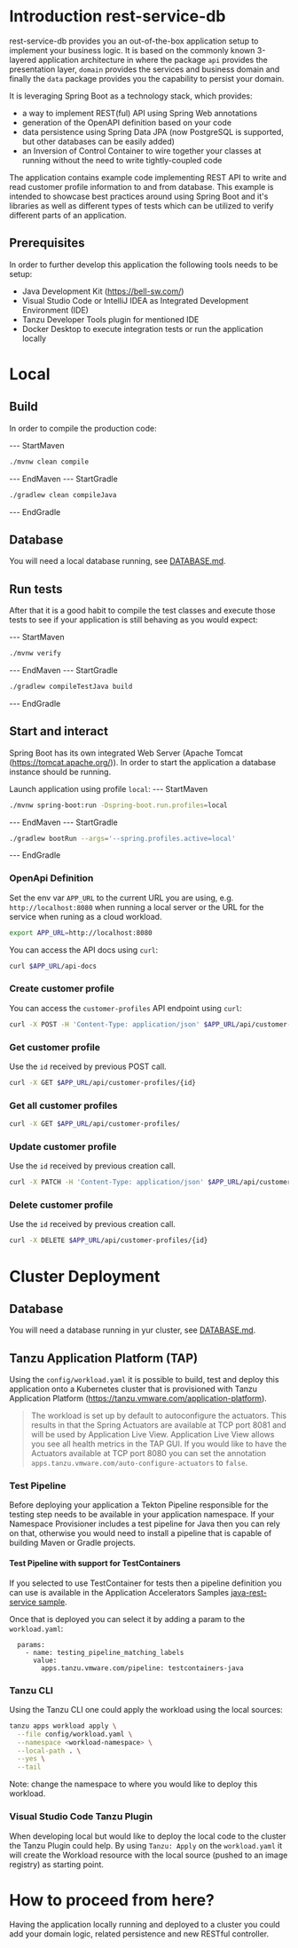 # Introduction rest-service-db

rest-service-db provides you an out-of-the-box application setup to implement your business logic. It is based on the
commonly known 3-layered application architecture in where the package `api` provides the presentation layer, `domain` provides 
the services and business domain and finally the `data` package provides you the capability to persist your domain.

It is leveraging Spring Boot as a technology stack, which provides:
- a way to implement REST(ful) API using Spring Web annotations
- generation of the OpenAPI definition based on your code
- data persistence using Spring Data JPA (now PostgreSQL is supported, but other databases can be easily added)
- an Inversion of Control Container to wire together your classes at running without the need to write tightly-coupled code

The application contains example code implementing REST API to write and read customer profile information to and from 
database. This example is intended to showcase best practices around using Spring Boot and it's libraries as well as
different types of tests which can be utilized to verify different parts of an application.

## Prerequisites

In order to further develop this application the following tools needs to be setup:
- Java Development Kit (https://bell-sw.com/)
- Visual Studio Code or IntelliJ IDEA as Integrated Development Environment (IDE)
- Tanzu Developer Tools plugin for mentioned IDE
- Docker Desktop to execute integration tests or run the application locally

# Local

## Build

In order to compile the production code:

--- StartMaven
```bash
./mvnw clean compile
```
--- EndMaven
--- StartGradle
```bash
./gradlew clean compileJava
```
--- EndGradle

## Database

You will need a local database running, see [DATABASE.md](DATABASE.md#local).

## Run tests

After that it is a good habit to compile the test classes and execute those tests to see if your application is still behaving as you would expect:

--- StartMaven
```bash
./mvnw verify
```
--- EndMaven
--- StartGradle
```bash
./gradlew compileTestJava build
```
--- EndGradle

## Start and interact

Spring Boot has its own integrated Web Server (Apache Tomcat (https://tomcat.apache.org/)). In order 
to start the application a database instance should be running.

Launch application using profile `local`:
--- StartMaven
```bash
./mvnw spring-boot:run -Dspring-boot.run.profiles=local
```
--- EndMaven
--- StartGradle
```bash
./gradlew bootRun --args='--spring.profiles.active=local'
```
--- EndGradle

### OpenApi Definition

Set the env var `APP_URL` to the current URL you are using, e.g. `http://localhost:8080` when running a local server or the URL for the service when runing as a cloud workload.

```bash
export APP_URL=http://localhost:8080
```

You can access the API docs using `curl`:

```bash
curl $APP_URL/api-docs  
```

### Create customer profile

You can access the `customer-profiles` API endpoint using `curl`:

```bash
curl -X POST -H 'Content-Type: application/json' $APP_URL/api/customer-profiles -d '{"firstName": "Joe", "lastName": "Doe", "email": "joe.doe@test.org"}'
```

### Get customer profile

Use the `id` received by previous POST call.
```bash
curl -X GET $APP_URL/api/customer-profiles/{id}
```

### Get all customer profiles

```bash
curl -X GET $APP_URL/api/customer-profiles/
```

### Update customer profile

Use the `id` received by previous creation call.
```bash
curl -X PATCH -H 'Content-Type: application/json' $APP_URL/api/customer-profiles/{id} -d '{"firstName": "Jane", "lastName": "Little"}'
```

### Delete customer profile

Use the `id` received by previous creation call.
```bash
curl -X DELETE $APP_URL/api/customer-profiles/{id}
```

# Cluster Deployment

## Database

You will need a database running in yur cluster, see [DATABASE.md](DATABASE.md#kubernetes).

## Tanzu Application Platform (TAP)

Using the `config/workload.yaml` it is possible to build, test and deploy this application onto a
Kubernetes cluster that is provisioned with Tanzu Application Platform (https://tanzu.vmware.com/application-platform).

> The workload is set up by default to autoconfigure the actuators. This results in that the Spring Actuators are available at TCP port 8081 and will be used by Application Live View.
> Application Live View allows you see all health metrics in the TAP GUI. If you would like to have the Actuators available at TCP port 8080 you can set the
> annotation `apps.tanzu.vmware.com/auto-configure-actuators` to `false`.

### Test Pipeline

Before deploying your application a Tekton Pipeline responsible for the testing step needs to be available in your application
namespace. If your Namespace Provisioner includes a test pipeline for Java then you can rely on that, otherwise you would need to install a pipeline that is capable of building Maven or Gradle projects.

#### Test Pipeline with support for TestContainers

If you selected to use TestContainer for tests then a pipeline definition you can use is available in the Application Accelerators Samples [java-rest-service sample](https://raw.githubusercontent.com/vmware-tanzu/application-accelerator-samples/main/java-rest-service/config/testcontainers-test-pipeline.yaml).

Once that is deployed you can select it by adding a param to the `workload.yaml`:

```
  params:
    - name: testing_pipeline_matching_labels
      value:
        apps.tanzu.vmware.com/pipeline: testcontainers-java
```

### Tanzu CLI

Using the Tanzu CLI one could apply the workload using the local sources:
```bash
tanzu apps workload apply \
  --file config/workload.yaml \
  --namespace <workload-namespace> \
  --local-path . \
  --yes \
  --tail
```

Note: change the namespace to where you would like to deploy this workload.

### Visual Studio Code Tanzu Plugin

When developing local but would like to deploy the local code to the cluster the Tanzu Plugin could help.
By using `Tanzu: Apply` on the `workload.yaml` it will create the Workload resource with the local source (pushed to an image registry) as
starting point.

# How to proceed from here?

Having the application locally running and deployed to a cluster you could add your domain logic, related persistence and new RESTful controller.
